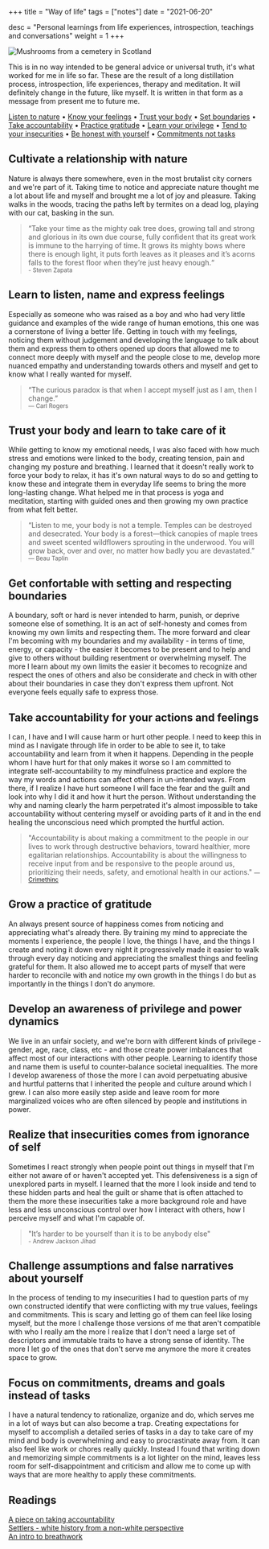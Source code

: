 +++
title = "Way of life"
tags = ["notes"]
date = "2021-06-20"

desc = "Personal learnings from life experiences, introspection, teachings and conversations"
weight = 1
+++

![Mushrooms from a cemetery in Scotland](/img/folklore/way-of-life.jpg)

This is in no way intended to be general advice or universal truth, it's what worked for me in life so far. These are the result of a long distillation process, introspection, life experiences, therapy and meditation. It will definitely change in the future, like myself. It is written in that form as a message from present me to future me.

<div class="table-of-contents">

[Listen to nature](#cultivate-a-relationship-with-nature) •
[Know your feelings](#learn-to-listen-name-and-express-feelings) •
[Trust your body](#learn-to-listen-name-and-express-feelings) •
[Set boundaries](#get-confortable-with-setting-and-respecting-boundaries) •
[Take accountability](#take-accountability-for-your-actions-and-feelings) •
[Practice gratitude](#grow-a-practice-of-gratitude) •
[Learn your privilege](#develop-an-awareness-of-privilege-and-power-dynamics) •
[Tend to your insecurities](#realize-that-insecurities-comes-from-ignorance-of-self) •
[Be honest with yourself](#challenge-assumptions-and-false-narratives-about-yourself) •
[Commitments not tasks](#focus-on-commitments-dreams-and-goals-instead-of-tasks)

</div>

## Cultivate a relationship with nature  

Nature is always there somewhere, even in the most brutalist city corners and we're part of it. Taking time to notice and appreciate nature thought me a lot about life and myself and brought me a lot of joy and pleasure. Taking walks in the woods, tracing the paths left by termites on a dead log, playing with our cat, basking in the sun.

> “Take your time as the mighty oak tree does, growing tall and strong and glorious in its own due course, fully confident that its great work is immune to the harrying of time. It grows its mighty bows where there is enough light, it puts forth leaves as it pleases and it’s acorns falls to the forest floor when they’re just heavy enough.“  
<small>- Steven Zapata</small>

## Learn to listen, name and express feelings

Especially as someone who was raised as a boy and who had very little guidance and examples of the wide range of human emotions, this one was a cornerstone of living a better life. Getting in touch with my feelings, noticing them without judgement and developing the language to talk about them and express them to others opened up doors that allowed me to connect more deeply with myself and the people close to me, develop more nuanced empathy and understanding towards others and myself and get to know what I really wanted for myself.

> “The curious paradox is that when I accept myself just as I am, then I change.”  
<small>― Carl Rogers</small>

## Trust your body and learn to take care of it  

While getting to know my emotional needs, I was also faced with how much stress and emotions were linked to the body, creating tension, pain and changing my posture and breathing. I learned that it doesn't really work to force your body to relax, it has it's own natural ways to do so and getting to know these and integrate them in everyday life seems to bring the more long-lasting change. What helped me in that process is yoga and meditation, starting with guided ones and then growing my own practice from what felt better.

> “Listen to me, your body is not a temple. Temples can be destroyed and desecrated. Your body is a forest—thick canopies of maple trees and sweet scented wildflowers sprouting in the underwood. You will grow back, over and over, no matter how badly you are devastated.”  
<small>― Beau Taplin</small>

## Get confortable with setting and respecting boundaries  

A boundary, soft or hard is never intended to harm, punish, or deprive someone else of something. It is an act of self-honesty and comes from knowing my own limits and respecting them. The more forward and clear I'm becoming with my boundaries and my availability - in terms of time, energy, or capacity - the easier it becomes to be present and to help and give to others without building resentment or overwhelming myself. The more I learn about my own limits the easier it becomes to recognize and respect the ones of others and also be considerate and check in with other about their boundaries in case they don't express them upfront. Not everyone feels equally safe to express those.

## Take accountability for your actions and feelings  

I can, I have and I will cause harm or hurt other people. I need to keep this in mind as I navigate through life in order to be able to see it, to take accountability and learn from it when it happens. Depending in the people whom I have hurt for that only makes it worse so I am committed to integrate self-accountability to my mindfulness practice and explore the way my words and actions can affect others in un-intended ways. From there, if I realize I have hurt someone I will face the fear and the guilt and look into why I did it and how it hurt the person. Without understanding the why and naming clearly the harm perpetrated it's almost impossible to take accountability without centering myself or avoiding parts of it and in the end healing the unconscious need which prompted the hurtful action.

> "Accountability is about making a commitment to the people in our lives to work through destructive behaviors, toward healthier, more egalitarian relationships. Accountability is about the willingness to receive input from and be responsive to the people around us, prioritizing their needs, safety, and emotional health in our actions."
<small>― [Crimethinc](http://anarchalibrary.blogspot.com/2012/04/thinking-through-perpetrator.html)</small>

## Grow a practice of gratitude  

An always present source of happiness comes from noticing and appreciating what's already there. By training my mind to appreciate the moments I experience, the people I love, the things I have, and the things I create and noting it down every night it progressively made it easier to walk through every day noticing and appreciating the smallest things and feeling grateful for them. It also allowed me to accept parts of myself that were harder to reconcile with and notice my own growth in the things I do but as importantly in the things I don't do anymore.

## Develop an awareness of privilege and power dynamics  

We live in an unfair society, and we're born with different kinds of privilege - gender, age, race, class, etc - and those create power imbalances that affect most of our interactions with other people. Learning to identify those and name them is useful to counter-balance societal inequalities. The more I develop awareness of those the more I can avoid perpetuating abusive and hurtful patterns that I inherited the people and culture around which I grew. I can also more easily step aside and leave room for more marginalized voices who are often silenced by people and institutions in power.

## Realize that insecurities comes from ignorance of self  

Sometimes I react strongly when people point out things in myself that I'm either not aware of or haven't accepted yet. This defensiveness is a sign of unexplored parts in myself. I learned that the more I look inside and tend to these hidden parts and heal the guilt or shame that is often attached to them the more these insecurities take a more background role and have less and less unconscious control over how I interact with others, how I perceive myself and what I'm capable of.

> "It’s harder to be yourself than it is to be anybody else"  
<small>- Andrew Jackson Jihad</small>

## Challenge assumptions and false narratives about yourself  

In the process of tending to my insecurities I had to question parts of my own constructed identify that were conflicting with my true values, feelings and commitments. This is scary and letting go of them can feel like losing myself, but the more I challenge those versions of me that aren't compatible with who I really am the more I realize that I don't need a large set of descriptors and immutable traits to have a strong sense of identity. The more I let go of the ones that don't serve me anymore the more it creates space to grow.

## Focus on commitments, dreams and goals instead of tasks  

I have a natural tendency to rationalize, organize and do, which serves me in a lot of ways but can also become a trap. Creating expectations for myself to accomplish a detailed series of tasks in a day to take care of my mind and body is overwhelming and easy to procrastinate away from. It can also feel like work or chores really quickly. Instead I found that writing down and memorizing simple commitments is a lot lighter on the mind, leaves less room for self-disappointment and criticism and allow me to come up with ways that are more healthy to apply these commitments.

## Readings  
[A piece on taking accountability](https://transformharm.org/9-ways-to-be-accountable-when-youve-been-abusive/)  
[Settlers - white history from a non-white perspective](https://readsettlers.org/intro.html)  
[An intro to breathwork](https://psyche.co/guides/how-to-breathe-your-way-to-better-health-and-transcendence)
